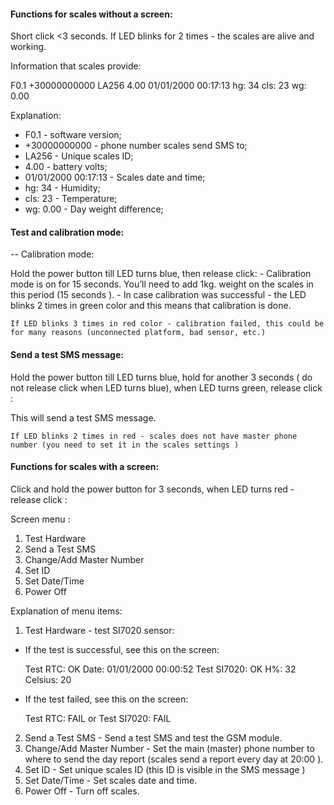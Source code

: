 #### Functions for scales without a screen:

Short click <3 seconds. If LED blinks for 2 times - the scales are alive and working.

Information that scales provide:

F0.1 +30000000000 LA256 4.00 01/01/2000 00:17:13
hg: 34 cls: 23 wg: 0.00

Explanation:

  - F0.1 - software version;
  - +30000000000 - phone number scales send SMS to;
  - LA256 - Unique scales ID;
  - 4.00 - battery volts;
  - 01/01/2000 00:17:13 - Scales date and time;
  - hg: 34 - Humidity;
  - cls: 23 - Temperature;
  - wg: 0.00 - Day weight difference;

#### Test and calibration mode:

-- Calibration mode:

  Hold the power button till LED turns blue, then release click:
    - Calibration mode is on for 15 seconds. You’ll need to add 1kg. weight on the scales in this period (15 seconds ).
    - In case calibration was successful - the LED blinks 2 times in green color and this means that calibration is done.

    If LED blinks 3 times in red color - calibration failed, this could be for many reasons (unconnected platform, bad sensor, etc.)

#### Send a test SMS message:

  Hold the power button till LED turns blue, hold for another 3 seconds ( do not release click when LED turns blue), when LED turns green, release click :
  
  This will send a test SMS message.

    If LED blinks 2 times in red - scales does not have master phone number (you need to set it in the scales settings )

#### Functions for scales with a screen:

Click and hold the power button for 3 seconds, when LED turns red - release click :

Screen menu :

1. Test Hardware
2. Send a Test SMS
3. Change/Add Master Number
4. Set ID
5. Set Date/Time
6. Power Off

Explanation of menu items:

1. Test Hardware - test SI7020 sensor:
  - If the test is successful, see this on the screen:

    Test RTC: OK Date: 01/01/2000 00:00:52
    Test SI7020: OK H%: 32 Celsius: 20

  - If the test failed, see this on the screen:

    Test RTC: FAIL
    or
    Test SI7020: FAIL

2. Send a Test SMS - Send a test SMS and test the GSM module.
3. Change/Add Master Number - Set the main (master) phone number to where to send the day report (scales send a report every day at 20:00 ).
4. Set ID - Set unique scales ID (this ID is visible in the SMS message )
5. Set Date/Time - Set scales date and time.
6. Power Off - Turn off scales.
